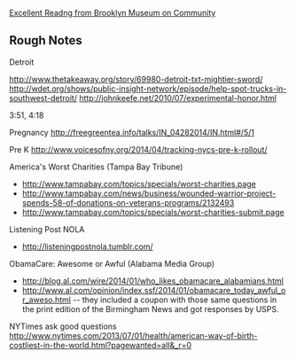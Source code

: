 [Excellent Readng from Brooklyn Museum on Community](http://www.brooklynmuseum.org/community/blogosphere/2014/04/04/social-change/)


## Rough Notes

Detroit
 
http://www.thetakeaway.org/story/69980-detroit-txt-mightier-sword/
http://wdet.org/shows/public-insight-network/episode/help-spot-trucks-in-southwest-detroit/
http://johnkeefe.net/2010/07/experimental-honor.html
 
 
3:51, 4:18
 
 
Pregnancy 
http://freegreentea.info/talks/IN_04282014/IN.html#/5/1
 
 
Pre K
http://www.voicesofny.org/2014/04/tracking-nycs-pre-k-rollout/
 
  
America's Worst Charities (Tampa Bay Tribune)
+ http://www.tampabay.com/topics/specials/worst-charities.page
+ http://www.tampabay.com/news/business/wounded-warrior-project-spends-58-of-donations-on-veterans-programs/2132493 
+  http://www.tampabay.com/topics/specials/worst-charities-submit.page
 
Listening Post NOLA
+ http://listeningpostnola.tumblr.com/
 
ObamaCare: Awesome or Awful (Alabama Media Group)
+ http://blog.al.com/wire/2014/01/who_likes_obamacare_alabamians.html 
+ http://www.al.com/opinion/index.ssf/2014/01/obamacare_today_awful_or_aweso.html
 -- they included a coupon with those same questions in the print edition of the Birmingham News and got responses by USPS. 
 
 
NYTimes ask good questions
http://www.nytimes.com/2013/07/01/health/american-way-of-birth-costliest-in-the-world.html?pagewanted=all&_r=0
 
 